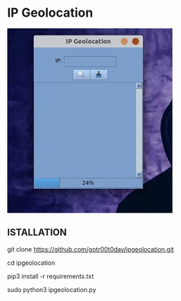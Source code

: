 # IP Geolocation

![alt text](https://github.com/gotr00t0day/ipgeolocation/blob/master/IMG_1192.jpg)

## ISTALLATION

git clone https://github.com/gotr00t0day/ipgeolocation.git

cd ipgeolocation

pip3 install -r requirements.txt

sudo python3 ipgeolocation.py
